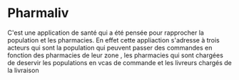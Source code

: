 # Pharmaliv
C'est une application de santé qui a été pensée pour rapprocher la population et les pharmacies. En effet cette appliaction s'adresse à trois acteurs qui sont la population qui peuvent passer des commandes en fonction des pharmacies de leur zone , les pharmacies qui sont chargées de deservir les populations en vcas de commande  et les livreurs chargés de la livraison 
